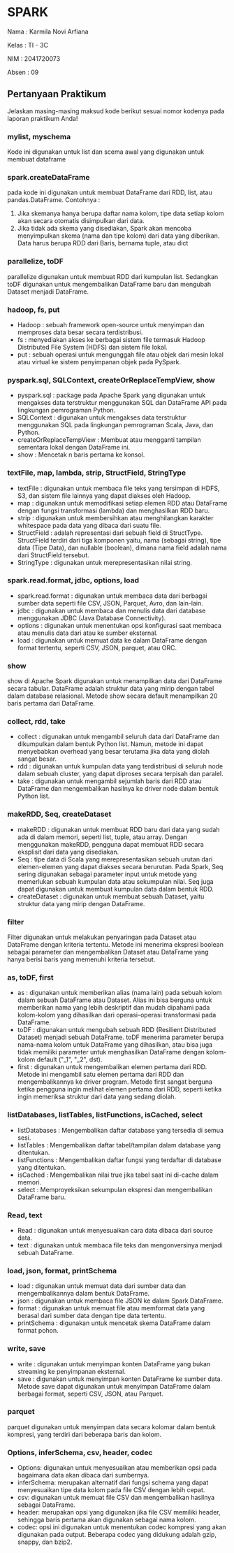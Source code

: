 # SPARK

Nama   : Karmila Novi Arfiana

Kelas  : TI - 3C

NIM  : 2041720073

Absen : 09

## Pertanyaan Praktikum

Jelaskan masing-masing maksud kode berikut sesuai nomor kodenya pada laporan praktikum Anda!

### **mylist, myschema**

Kode ini digunakan untuk list dan scema awal yang digunakan untuk membuat dataframe


### **spark.createDataFrame**

pada kode ini digunakan untuk membuat DataFrame dari RDD, list, atau pandas.DataFrame. Contohnya :

1. Jika skemanya hanya berupa daftar nama kolom, tipe data setiap kolom akan secara otomatis disimpulkan dari data.
2. Jika tidak ada skema yang disediakan, Spark akan mencoba menyimpulkan skema (nama dan tipe kolom) dari data yang diberikan. Data harus berupa RDD dari Baris, bernama tuple, atau dict

### **parallelize, toDF**

parallelize digunakan untuk membuat RDD dari kumpulan list. Sedangkan toDF digunakan untuk mengembalikan DataFrame baru dan mengubah Dataset menjadi DataFrame.

### **hadoop, fs, put**

- Hadoop : sebuah framework open-source untuk menyimpan dan memproses data besar secara terdistribusi.
- fs : menyediakan akses ke berbagai sistem file termasuk Hadoop Distributed File System (HDFS) dan sistem file lokal.
- put : sebuah operasi untuk mengunggah file atau objek dari mesin lokal atau virtual ke sistem penyimpanan objek pada PySpark.

### **pyspark.sql, SQLContext, createOrReplaceTempView, show**

- pyspark.sql : package pada Apache Spark yang digunakan untuk mengakses data terstruktur menggunakan SQL dan DataFrame API pada lingkungan pemrograman Python.
- SQLContext : digunakan untuk mengakses data terstruktur menggunakan SQL pada lingkungan pemrograman Scala, Java, dan Python.
- createOrReplaceTempView : Membuat atau mengganti tampilan sementara lokal dengan DataFrame ini.
- show : Mencetak n baris pertama ke konsol.


### **textFile, map, lambda, strip, StructField, StringType**

- textFile : digunakan untuk membaca file teks yang tersimpan di HDFS, S3, dan sistem file lainnya yang dapat diakses oleh Hadoop.
- map : digunakan untuk memodifikasi setiap elemen RDD atau DataFrame dengan fungsi transformasi (lambda) dan menghasilkan RDD baru. 
- strip : digunakan untuk membersihkan atau menghilangkan karakter whitespace pada data yang dibaca dari suatu file.
- StructField : adalah representasi dari sebuah field di StructType. StructField terdiri dari tiga komponen yaitu, nama (sebagai string), tipe data (Tipe Data), dan nullable (boolean), dimana nama field adalah nama dari StructField tersebut.
- StringType : digunakan untuk merepresentasikan nilai string.

### **spark.read.format, jdbc, options, load**

- spark.read.format : digunakan untuk membaca data dari berbagai sumber data seperti file CSV, JSON, Parquet, Avro, dan lain-lain. 
- jdbc : digunakan untuk membaca dan menulis data dari database menggunakan JDBC (Java Database Connectivity).
- options : digunakan untuk menentukan opsi konfigurasi saat membaca atau menulis data dari atau ke sumber eksternal.
- load : digunakan untuk memuat data ke dalam DataFrame dengan format tertentu, seperti CSV, JSON, parquet, atau ORC.

### **show**

show di Apache Spark digunakan untuk menampilkan data dari DataFrame secara tabular. DataFrame adalah struktur data yang mirip dengan tabel dalam database relasional. Metode show secara default menampilkan 20 baris pertama dari DataFrame.

### **collect, rdd, take**

- collect : digunakan untuk mengambil seluruh data dari DataFrame dan dikumpulkan dalam bentuk Python list. Namun, metode ini dapat menyebabkan overhead yang besar terutama jika data yang diolah sangat besar.
- rdd : digunakan untuk kumpulan data yang terdistribusi di seluruh node dalam sebuah cluster, yang dapat diproses secara terpisah dan paralel.
- take : digunakan untuk mengambil sejumlah baris dari RDD atau DataFrame dan mengembalikan hasilnya ke driver node dalam bentuk Python list.

### **makeRDD, Seq, createDataset**

- makeRDD : digunakan untuk membuat RDD baru dari data yang sudah ada di dalam memori, seperti list, tuple, atau array. Dengan menggunakan makeRDD, pengguna dapat membuat RDD secara eksplisit dari data yang disediakan.
- Seq : tipe data di Scala yang merepresentasikan sebuah urutan dari elemen-elemen yang dapat diakses secara berurutan. Pada Spark, Seq sering digunakan sebagai parameter input untuk metode yang memerlukan sebuah kumpulan data atau sekumpulan nilai. Seq juga dapat digunakan untuk membuat kumpulan data dalam bentuk RDD.
- createDataset : digunakan untuk membuat sebuah Dataset, yaitu struktur data yang mirip dengan DataFrame.

### **filter**

Filter digunakan untuk melakukan penyaringan pada Dataset atau DataFrame dengan kriteria tertentu. Metode ini menerima ekspresi boolean sebagai parameter dan mengembalikan Dataset atau DataFrame yang hanya berisi baris yang memenuhi kriteria tersebut.

### **as, toDF, first**

- as : digunakan untuk memberikan alias (nama lain) pada sebuah kolom dalam sebuah DataFrame atau Dataset. Alias ini bisa berguna untuk memberikan nama yang lebih deskriptif dan mudah dipahami pada kolom-kolom yang dihasilkan dari operasi-operasi transformasi pada DataFrame.
- toDF : digunakan untuk mengubah sebuah RDD (Resilient Distributed Dataset) menjadi sebuah DataFrame. toDF menerima parameter berupa nama-nama kolom untuk DataFrame yang dihasilkan, atau bisa juga tidak memiliki parameter untuk menghasilkan DataFrame dengan kolom-kolom default ("_1", "_2", dst).
- first : digunakan untuk mengembalikan elemen pertama dari RDD. Metode ini mengambil satu elemen pertama dari RDD dan mengembalikannya ke driver program. Metode first sangat berguna ketika pengguna ingin melihat elemen pertama dari RDD, seperti ketika ingin memeriksa struktur dari data yang sedang diolah.

### **listDatabases, listTables, listFunctions, isCached, select**

- listDatabases : Mengembalikan daftar database yang tersedia di semua sesi.
- listTables : Mengembalikan daftar tabel/tampilan dalam database yang ditentukan.
- listFunctions : Mengembalikan daftar fungsi yang terdaftar di database yang ditentukan.
- isCached : Mengembalikan nilai true jika tabel saat ini di-cache dalam memori.
- select : Memproyeksikan sekumpulan ekspresi dan mengembalikan DataFrame baru.

### **Read, text**

- Read : digunakan untuk menyesuaikan cara data dibaca dari source data.
- text : digunakan untuk membaca file teks dan mengonversinya menjadi sebuah DataFrame.

### **load, json, format, printSchema**

- load : digunakan untuk memuat data dari sumber data dan mengembalikannya dalam bentuk DataFrame. 
- json : digunakan untuk membaca file JSON ke dalam Spark DataFrame. 
- format : digunakan untuk memuat file atau memformat data yang berasal dari sumber data dengan tipe data tertentu. 
- printSchema : digunakan untuk mencetak skema DataFrame dalam format pohon.

### **write, save**

- write : digunakan untuk menyimpan konten DataFrame yang bukan streaming ke penyimpanan eksternal. 
- save : digunakan untuk menyimpan konten DataFrame ke sumber data. Metode save dapat digunakan untuk menyimpan DataFrame dalam berbagai format, seperti CSV, JSON, atau Parquet.

### **parquet**

parquet digunakan untuk menyimpan data secara kolomar dalam bentuk kompresi, yang terdiri dari beberapa baris dan kolom.

### **Options, inferSchema, csv, header, codec**

- Options: digunakan untuk menyesuaikan atau memberikan opsi pada bagaimana data akan dibaca dari sumbernya.
- inferSchema: merupakan alternatif dari fungsi schema yang dapat menyesuaikan tipe data kolom pada file CSV dengan lebih cepat.
- csv: digunakan untuk memuat file CSV dan mengembalikan hasilnya sebagai DataFrame.
- header: merupakan opsi yang digunakan jika file CSV memiliki header, sehingga baris pertama akan digunakan sebagai nama kolom.
- codec: opsi ini digunakan untuk menentukan codec kompresi yang akan digunakan pada output. Beberapa codec yang didukung adalah gzip, snappy, dan bzip2.